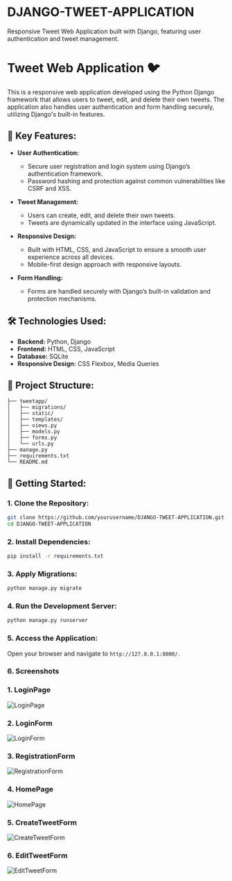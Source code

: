 # DJANGO-TWEET-APPLICATION
Responsive Tweet Web Application built with Django, featuring user authentication and tweet management.

# Tweet Web Application 🐦

This is a responsive web application developed using the Python Django framework that allows users to tweet, edit, and delete their own tweets. The application also handles user authentication and form handling securely, utilizing Django's built-in features.

## 🔑 Key Features:

- **User Authentication:**
  - Secure user registration and login system using Django’s authentication framework.
  - Password hashing and protection against common vulnerabilities like CSRF and XSS.
  
- **Tweet Management:**
  - Users can create, edit, and delete their own tweets.
  - Tweets are dynamically updated in the interface using JavaScript.

- **Responsive Design:**
  - Built with HTML, CSS, and JavaScript to ensure a smooth user experience across all devices.
  - Mobile-first design approach with responsive layouts.

- **Form Handling:**
  - Forms are handled securely with Django’s built-in validation and protection mechanisms.

## 🛠️ Technologies Used:

- **Backend:** Python, Django
- **Frontend:** HTML, CSS, JavaScript
- **Database:** SQLite 
- **Responsive Design:** CSS Flexbox, Media Queries

## 📂 Project Structure:

```
├── tweetapp/
│   ├── migrations/
│   ├── static/
│   ├── templates/
│   ├── views.py
│   ├── models.py
│   ├── forms.py
│   └── urls.py
├── manage.py
├── requirements.txt
└── README.md
```

## 🚀 Getting Started:

### 1. Clone the Repository:
```bash
git clone https://github.com/yourusername/DJANGO-TWEET-APPLICATION.git
cd DJANGO-TWEET-APPLICATION

```

### 2. Install Dependencies:
```bash
pip install -r requirements.txt
```

### 3. Apply Migrations:
```bash
python manage.py migrate
```

### 4. Run the Development Server:
```bash
python manage.py runserver
```

### 5. Access the Application:
Open your browser and navigate to `http://127.0.0.1:8000/`.


### 6. Screenshots

### 1. LoginPage
![LoginPage](https://github.com/user-attachments/assets/9323b5fc-26b3-4a6a-b1c2-95f6ba925713)

### 2. LoginForm
![LoginForm](https://github.com/user-attachments/assets/f41fd1a7-add2-4278-9d14-0e41bbd5bd7e)

### 3. RegistrationForm
![RegistrationForm](https://github.com/user-attachments/assets/63fb43e7-8eca-42a2-bca6-d4604c907d5b)

### 4. HomePage
![HomePage](https://github.com/user-attachments/assets/6265f684-859c-487c-bb19-ad2e8bc98934)

### 5. CreateTweetForm
![CreateTweetForm](https://github.com/user-attachments/assets/20f65571-c14b-4360-863a-ae59df3252d7)


### 6. EditTweetForm
![EditTweetForm](https://github.com/user-attachments/assets/048c503d-5075-42b4-a5e3-5d1fbf3cf968)

